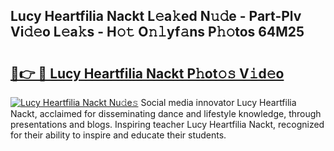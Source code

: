 ## Lucy Heartfilia Nackt L𝚎a𝚔ed N𝚞𝚍e - Part-Plv Vi𝚍𝚎o L𝚎a𝚔s - H𝚘𝚝 O𝚗𝚕yf𝚊ns P𝚑𝚘tos 64M25

# <h2><a href="http://kfajs11.oniu.top/?m=Lucy+Heartfilia+Nackt">🔗👉 🔴 Lucy Heartfilia Nackt P𝚑ot𝚘𝚜 V𝚒d𝚎o</a></h2>

[![Lucy Heartfilia Nackt Nu𝚍e𝚜](https://i.imgur.com/0qMVB7G.gif)](http://kfajs11.oniu.top/?m=Lucy+Heartfilia+Nackt)
Social media innovator Lucy Heartfilia Nackt, acclaimed for disseminating dance and lifestyle knowledge, through presentations and blogs. Inspiring teacher Lucy Heartfilia Nackt, recognized for their ability to inspire and educate their students.  
